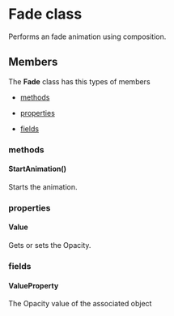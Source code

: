 
# Fade class

Performs an fade animation using composition.

## Members

The **Fade** class has this types of members

* [methods](#methods)

* [properties](#properties)

* [fields](#fields)

### methods

#### StartAnimation()

Starts the animation.

### properties

#### Value

Gets or sets the Opacity.

### fields

#### ValueProperty

The Opacity value of the associated object
